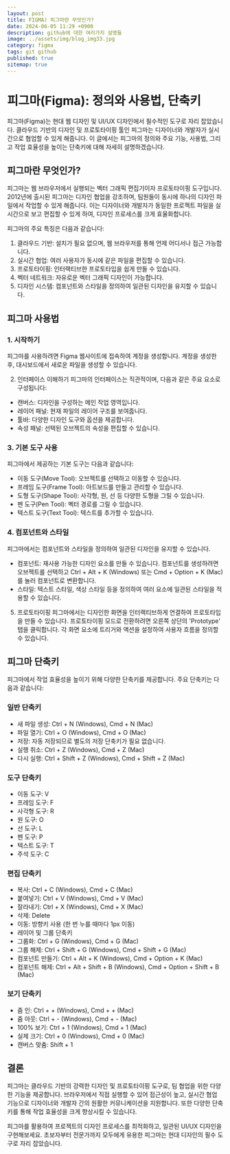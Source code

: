 ```yaml
---
layout: post
title: FIGMA) 피그마란 무엇인가?
date: 2024-06-05 11:29 +0900
description: github에 대한 여러가지 설명들
image: ../assets/img/blog_img33.jpg
category: figma
tags: git github
published: true
sitemap: true
---
```


# 피그마(Figma): 정의와 사용법, 단축키
피그마(Figma)는 현대 웹 디자인 및 UI/UX 디자인에서 필수적인 도구로 자리 잡았습니다. 클라우드 기반의 디자인 및 프로토타이핑 툴인 피그마는 디자이너와 개발자가 실시간으로 협업할 수 있게 해줍니다. 이 글에서는 피그마의 정의와 주요 기능, 사용법, 그리고 작업 효율성을 높이는 단축키에 대해 자세히 설명하겠습니다.

## 피그마란 무엇인가?
피그마는 웹 브라우저에서 실행되는 벡터 그래픽 편집기이자 프로토타이핑 도구입니다. 2012년에 출시된 피그마는 디자인 협업을 강조하며, 팀원들이 동시에 하나의 디자인 파일에서 작업할 수 있게 해줍니다. 이는 디자이너와 개발자가 동일한 프로젝트 파일을 실시간으로 보고 편집할 수 있게 하여, 디자인 프로세스를 크게 효율화합니다.    
   
피그마의 주요 특징은 다음과 같습니다:   

1. 클라우드 기반: 설치가 필요 없으며, 웹 브라우저를 통해 언제 어디서나 접근 가능합니다.
2. 실시간 협업: 여러 사용자가 동시에 같은 파일을 편집할 수 있습니다.
3. 프로토타이핑: 인터랙티브한 프로토타입을 쉽게 만들 수 있습니다.
4. 벡터 네트워크: 자유로운 벡터 그래픽 디자인이 가능합니다.
5. 디자인 시스템: 컴포넌트와 스타일을 정의하여 일관된 디자인을 유지할 수 있습니다.

## 피그마 사용법
### 1. 시작하기
피그마를 사용하려면 Figma 웹사이트에 접속하여 계정을 생성합니다. 계정을 생성한 후, 대시보드에서 새로운 파일을 생성할 수 있습니다.

2. 인터페이스 이해하기
피그마의 인터페이스는 직관적이며, 다음과 같은 주요 요소로 구성됩니다:

- 캔버스: 디자인을 구성하는 메인 작업 영역입니다.
- 레이어 패널: 현재 파일의 레이어 구조를 보여줍니다.
- 툴바: 다양한 디자인 도구와 옵션을 제공합니다.
- 속성 패널: 선택된 오브젝트의 속성을 편집할 수 있습니다.

### 3. 기본 도구 사용
피그마에서 제공하는 기본 도구는 다음과 같습니다:

- 이동 도구(Move Tool): 오브젝트를 선택하고 이동할 수 있습니다.
- 프레임 도구(Frame Tool): 아트보드를 만들고 관리할 수 있습니다.
- 도형 도구(Shape Tool): 사각형, 원, 선 등 다양한 도형을 그릴 수 있습니다.
- 펜 도구(Pen Tool): 벡터 경로를 그릴 수 있습니다.
- 텍스트 도구(Text Tool): 텍스트를 추가할 수 있습니다.

### 4. 컴포넌트와 스타일
피그마에서는 컴포넌트와 스타일을 정의하여 일관된 디자인을 유지할 수 있습니다.

- 컴포넌트: 재사용 가능한 디자인 요소를 만들 수 있습니다. 컴포넌트를 생성하려면 오브젝트를 선택하고 Ctrl + Alt + K (Windows) 또는 Cmd + Option + K (Mac)를 눌러 컴포넌트로 변환합니다.
- 스타일: 텍스트 스타일, 색상 스타일 등을 정의하여 여러 요소에 일관된 스타일을 적용할 수 있습니다.

5. 프로토타이핑
피그마에서는 디자인한 화면을 인터랙티브하게 연결하여 프로토타입을 만들 수 있습니다. 프로토타이핑 모드로 전환하려면 오른쪽 상단의 'Prototype' 탭을 클릭합니다. 각 화면 요소에 트리거와 액션을 설정하여 사용자 흐름을 정의할 수 있습니다.

## 피그마 단축키
피그마에서 작업 효율성을 높이기 위해 다양한 단축키를 제공합니다. 주요 단축키는 다음과 같습니다:

### 일반 단축키

- 새 파일 생성: Ctrl + N (Windows), Cmd + N (Mac)
- 파일 열기: Ctrl + O (Windows), Cmd + O (Mac)
- 저장: 자동 저장되므로 별도의 저장 단축키가 필요 없습니다.
- 실행 취소: Ctrl + Z (Windows), Cmd + Z (Mac)
- 다시 실행: Ctrl + Shift + Z (Windows), Cmd + Shift + Z (Mac)

### 도구 단축키

- 이동 도구: V
- 프레임 도구: F
- 사각형 도구: R
- 원 도구: O
- 선 도구: L
- 펜 도구: P
- 텍스트 도구: T
- 주석 도구: C

### 편집 단축키

- 복사: Ctrl + C (Windows), Cmd + C (Mac)
- 붙여넣기: Ctrl + V (Windows), Cmd + V (Mac)
- 잘라내기: Ctrl + X (Windows), Cmd + X (Mac)
- 삭제: Delete
- 이동: 방향키 사용 (한 번 누를 때마다 1px 이동)
- 레이어 및 그룹 단축키
- 그룹화: Ctrl + G (Windows), Cmd + G (Mac)
- 그룹 해제: Ctrl + Shift + G (Windows), Cmd + Shift + G (Mac)
- 컴포넌트 만들기: Ctrl + Alt + K (Windows), Cmd + Option + K (Mac)
- 컴포넌트 해제: Ctrl + Alt + Shift + B (Windows), Cmd + Option + Shift + B (Mac)

### 보기 단축키

- 줌 인: Ctrl + + (Windows), Cmd + + (Mac)
- 줌 아웃: Ctrl + - (Windows), Cmd + - (Mac)
- 100% 보기: Ctrl + 1 (Windows), Cmd + 1 (Mac)
- 실제 크기: Ctrl + 0 (Windows), Cmd + 0 (Mac)
- 캔버스 맞춤: Shift + 1

## 결론
피그마는 클라우드 기반의 강력한 디자인 및 프로토타이핑 도구로, 팀 협업을 위한 다양한 기능을 제공합니다. 브라우저에서 직접 실행할 수 있어 접근성이 높고, 실시간 협업 기능으로 디자이너와 개발자 간의 원활한 커뮤니케이션을 지원합니다. 또한 다양한 단축키를 통해 작업 효율성을 크게 향상시킬 수 있습니다.    
    
피그마를 활용하여 프로젝트의 디자인 프로세스를 최적화하고, 일관된 UI/UX 디자인을 구현해보세요. 초보자부터 전문가까지 모두에게 유용한 피그마는 현대 디자인의 필수 도구로 자리 잡았습니다.    